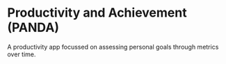 # Productivity and Achievement (PANDA)

A productivity app focussed on assessing personal goals through metrics over time.
